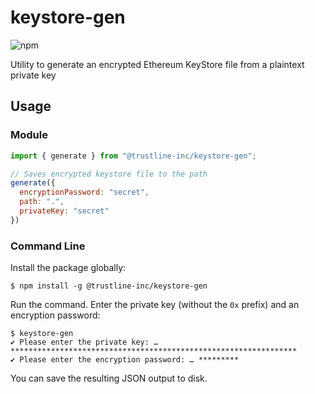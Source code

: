# keystore-gen

![npm](https://img.shields.io/npm/v/@trustline-inc/keystore-gen)

Utility to generate an encrypted Ethereum KeyStore file from a plaintext private key

## Usage

### Module

```javascript
import { generate } from "@trustline-inc/keystore-gen";

// Saves encrypted keystore file to the path
generate({
  encryptionPassword: "secret",
  path: ".",
  privateKey: "secret"
})
```

### Command Line

Install the package globally:

```
$ npm install -g @trustline-inc/keystore-gen
```

Run the command. Enter the private key (without the `0x` prefix) and an encryption password:

```
$ keystore-gen
✔ Please enter the private key: … ****************************************************************
✔ Please enter the encryption password: … *********
```

You can save the resulting JSON output to disk.
